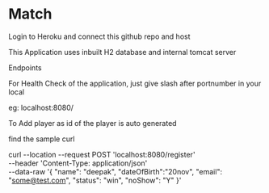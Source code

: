 # Match

Login to Heroku and connect this github repo and host

This Application uses inbuilt H2 database and internal tomcat server


Endpoints

For Health Check of the  application, just give slash after portnumber in your local

eg: localhost:8080/

To Add player as id of the player is auto generated

find the sample curl

curl --location --request POST 'localhost:8080/register' \
--header 'Content-Type: application/json' \
--data-raw '{
"name": "deepak",
"dateOfBirth":"20nov",
"email": "some@test.com",
"status": "win",
"noShow": "Y"
}'


